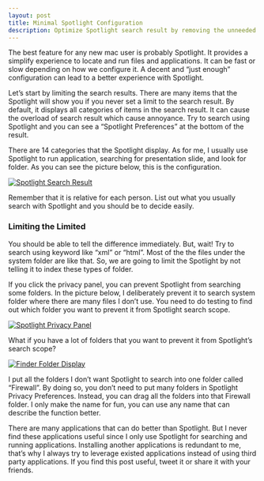 ```yaml
---
layout: post
title: Minimal Spotlight Configuration
description: Optimize Spotlight search result by removing the unneeded folders and items from the search list.
---
```

The best feature for any new mac user is probably Spotlight. It provides a simplify experience to locate and run files and applications. It can be fast or slow depending on how we configure it. A decent and &#8220;just enough&#8221; configuration can lead to a better experience with Spotlight.

Let’s start by limiting the search results. There are many items that the Spotlight will show you if you never set a limit to the search result. By default, it displays all categories of items in the search result. It can cause the overload of search result which cause annoyance. Try to search using Spotlight and you can see a &#8220;Spotlight Preferences&#8221; at the bottom of the result.

There are 14 categories that the Spotlight display. As for me, I usually use Spotlight to run application, searching for presentation slide, and look for folder. As you can see the picture below, this is the configuration.

[ ![Spotlight Search Result][img3] ](http://images.sayzlim.net/2010/11/spotlight_result.jpg "Spotlight Search Result")

[img3]: http://images.sayzlim.net/2010/11/spotlight_result.jpg "Spotlight Search Result"

Remember that it is relative for each person. List out what you usually search with Spotlight and you should be to decide easily.

### Limiting the Limited

You should be able to tell the difference immediately. But, wait! Try to search using keyword like &#8220;xml&#8221; or &#8220;html&#8221;. Most of the the files under the system folder are like that. So, we are going to limit the Spotlight by not telling it to index these types of folder.

If you click the privacy panel, you can prevent Spotlight from searching some folders. In the picture below, I deliberately prevent it to search system folder where there are many files I don’t use. You need to do testing to find out which folder you want to prevent it from Spotlight search scope.

[ ![Spotlight Privacy Panel][img2] ](http://images.sayzlim.net/2010/11/spotlight_privacy.jpg "Spotlight Privacy Panel")

[img2]: http://images.sayzlim.net/2010/11/spotlight_privacy.jpg "Spotlight Privacy Panel"

What if you have a lot of folders that you want to prevent it from Spotlight’s search scope?

[ ![Finder Folder Display][img1] ](http://images.sayzlim.net/2010/11/spotlight_finder.jpg "Finder Folder Display")

[img1]: http://images.sayzlim.net/2010/11/spotlight_finder.jpg "Finder Folder Display"

I put all the folders I don’t want Spotlight to search into one folder called &#8220;Firewall&#8221;. By doing so, you don’t need to put many folders in Spotlight Privacy Preferences. Instead, you can drag all the folders into that Firewall folder. I only make the name for fun, you can use any name that can describe the function better.

There are many applications that can do better than Spotlight. But I never find these applications useful since I only use Spotlight for searching and running applications. Installing another applications is redundant to me, that’s why I always try to leverage existed applications instead of using third party applications. If you find this post useful, tweet it or share it with your friends.
